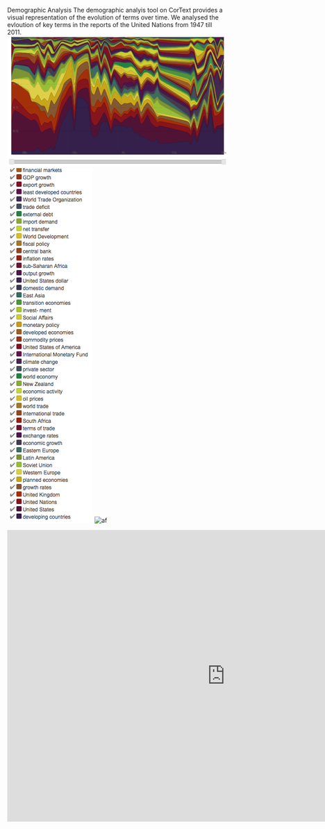 Demographic Analysis
The demographic analyis  tool on CorText provides a visual representation of the evolution of terms over time. 
We analysed the evloution of key terms in the reports of the United Nations from 1947 till 2011. 
![bleh](https://github.com/damarisbangean/paradigmsofglobalization/blob/master/Screen%20Shot%202017-11-28%20at%206.15.07%20PM.png)
![af](https://github.com/damarisbangean/paradigmsofglobalization/blob/master/Screen%20Shot%202017-12-13%20at%2010.39.02%20AM.png)
![af](https://github.com/damarisbangean/paradigmsofglobalization/commit/360342a2a1266a5a2151e0841e49cca258b0f324)
<iframe src="https://documents.cortext.net/369d/369db851df253c68696caf623216cbf7/53627/temporal%20evolution/basic_statistics_Terms_100ISIpubdate.htmlframeborder="0" style="overflow:hidden;border:1px solid #DDDDDD;" width="1000" height="670" allowfullscreen></iframe>
